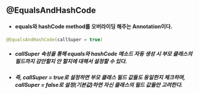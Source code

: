 ## @EqualsAndHashCode
* #### equals와 hashCode method를 오버라이딩 해주는 Annotation이다.

```java
@EqualsAndHashCode(callSuper = true)
```

* ##### callSuper 속성을 통해 equals와 hashCode 메소드 자동 생성 시 부모 클래스의 필드까지 감안할지 안 할지에 대해서 설정할 수 있다.

* ##### 즉, callSuper = true로 설정하면 부모 클래스 필드 값들도 동일한지 체크하며, callSuper = false로 설정(기본값)하면 자신 클래스의 필드 값들만 고려한다.